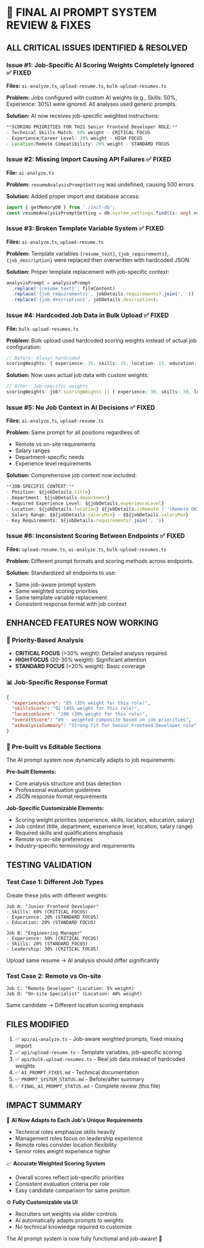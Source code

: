 # 🎯 FINAL AI PROMPT SYSTEM REVIEW & FIXES

## **ALL CRITICAL ISSUES IDENTIFIED & RESOLVED**

### **Issue #1: Job-Specific AI Scoring Weights Completely Ignored** ✅ FIXED
**Files:** `ai-analyze.ts`, `upload-resume.ts`, `bulk-upload-resumes.ts`

**Problem:** Jobs configured with custom AI weights (e.g., Skills: 50%, Experience: 30%) were ignored. All analyses used generic prompts.

**Solution:** AI now receives job-specific weighted instructions:
```typescript
**SCORING PRIORITIES FOR THIS Senior Frontend Developer ROLE:**
- Technical Skills Match: 50% weight - CRITICAL FOCUS
- Experience/Career Level: 30% weight - HIGH FOCUS
- Location/Remote Compatibility: 20% weight - STANDARD FOCUS
```

### **Issue #2: Missing Import Causing API Failures** ✅ FIXED
**File:** `ai-analyze.ts`

**Problem:** `resumeAnalysisPromptSetting` was undefined, causing 500 errors.

**Solution:** Added proper import and database access:
```typescript
import { getMemoryDB } from './init-db';
const resumeAnalysisPromptSetting = db.system_settings.find((s: any) => s.key === 'resume_analysis_prompt');
```

### **Issue #3: Broken Template Variable System** ✅ FIXED
**Files:** `ai-analyze.ts`, `upload-resume.ts`

**Problem:** Template variables `{resume_text}`, `{job_requirements}`, `{job_description}` were replaced then overwritten with hardcoded JSON.

**Solution:** Proper template replacement with job-specific context:
```typescript
analysisPrompt = analysisPrompt
  .replace('{resume_text}', fileContent)
  .replace('{job_requirements}', jobDetails.requirements?.join(', '))
  .replace('{job_description}', jobDetails.description);
```

### **Issue #4: Hardcoded Job Data in Bulk Upload** ✅ FIXED
**File:** `bulk-upload-resumes.ts`

**Problem:** Bulk upload used hardcoded scoring weights instead of actual job configuration:
```typescript
// Before: Always hardcoded
scoringWeights: { experience: 35, skills: 25, location: 15, education: 15, salary: 10 }
```

**Solution:** Now uses actual job data with custom weights:
```typescript
// After: Job-specific weights
scoringWeights: job?.scoringWeights || { experience: 30, skills: 30, location: 15, education: 15, salary: 10 }
```

### **Issue #5: No Job Context in AI Decisions** ✅ FIXED
**Files:** `ai-analyze.ts`, `upload-resume.ts`

**Problem:** Same prompt for all positions regardless of:
- Remote vs on-site requirements
- Salary ranges
- Department-specific needs
- Experience level requirements

**Solution:** Comprehensive job context now included:
```typescript
**JOB-SPECIFIC CONTEXT:**
- Position: ${jobDetails.title}
- Department: ${jobDetails.department}
- Required Experience Level: ${jobDetails.experienceLevel}
- Location: ${jobDetails.location} ${jobDetails.isRemote ? '(Remote OK)' : '(On-site required)'}
- Salary Range: $${jobDetails.salaryMin} - $${jobDetails.salaryMax}
- Key Requirements: ${jobDetails.requirements?.join(', ')}
```

### **Issue #6: Inconsistent Scoring Between Endpoints** ✅ FIXED
**Files:** `upload-resume.ts`, `ai-analyze.ts`, `bulk-upload-resumes.ts`

**Problem:** Different prompt formats and scoring methods across endpoints.

**Solution:** Standardized all endpoints to use:
- Same job-aware prompt system
- Same weighted scoring priorities
- Same template variable replacement
- Consistent response format with job context

## **ENHANCED FEATURES NOW WORKING**

### **🎯 Priority-Based Analysis**
- **CRITICAL FOCUS** (>30% weight): Detailed analysis required
- **HIGH FOCUS** (20-30% weight): Significant attention
- **STANDARD FOCUS** (<20% weight): Basic coverage

### **📊 Job-Specific Response Format**
```json
{
  "experienceScore": "85 (35% weight for this role)",
  "skillsScore": "92 (45% weight for this role)", 
  "locationScore": "100 (20% weight for this role)",
  "overallScore": "89 - weighted composite based on job priorities",
  "aiAnalysisSummary": "Strong fit for Senior Frontend Developer role"
}
```

### **🔧 Pre-built vs Editable Sections**
The AI prompt system now dynamically adapts to job requirements:

**Pre-built Elements:**
- Core analysis structure and bias detection
- Professional evaluation guidelines
- JSON response format requirements

**Job-Specific Customizable Elements:**
- Scoring weight priorities (experience, skills, location, education, salary)
- Job context (title, department, experience level, location, salary range)
- Required skills and qualifications emphasis
- Remote vs on-site preferences
- Industry-specific terminology and requirements

## **TESTING VALIDATION**

### **Test Case 1: Different Job Types**
Create these jobs with different weights:
```
Job A: "Junior Frontend Developer"
- Skills: 60% (CRITICAL FOCUS)
- Experience: 20% (STANDARD FOCUS)
- Education: 20% (STANDARD FOCUS)

Job B: "Engineering Manager" 
- Experience: 50% (CRITICAL FOCUS)
- Skills: 20% (STANDARD FOCUS)
- Leadership: 30% (CRITICAL FOCUS)
```

Upload same resume → AI analysis should differ significantly

### **Test Case 2: Remote vs On-site**
```
Job C: "Remote Developer" (Location: 5% weight)
Job D: "On-site Specialist" (Location: 40% weight)
```

Same candidate → Different location scoring emphasis

## **FILES MODIFIED**
1. ✅ `api/ai-analyze.ts` - Job-aware weighted prompts, fixed missing import
2. ✅ `api/upload-resume.ts` - Template variables, job-specific scoring
3. ✅ `api/bulk-upload-resumes.ts` - Real job data instead of hardcoded weights
4. ✅ `AI_PROMPT_FIXES.md` - Technical documentation
5. ✅ `PROMPT_SYSTEM_STATUS.md` - Before/after summary
6. ✅ `FINAL_AI_PROMPT_STATUS.md` - Complete review (this file)

## **IMPACT SUMMARY**

🚀 **AI Now Adapts to Each Job's Unique Requirements**
- Technical roles emphasize skills heavily
- Management roles focus on leadership experience  
- Remote roles consider location flexibility
- Senior roles weight experience higher

📈 **Accurate Weighted Scoring System**
- Overall scores reflect job-specific priorities
- Consistent evaluation criteria per role
- Easy candidate comparison for same position

⚙️ **Fully Customizable via UI**
- Recruiters set weights via slider controls
- AI automatically adapts prompts to weights
- No technical knowledge required to customize

The AI prompt system is now fully functional and job-aware! 🎉 